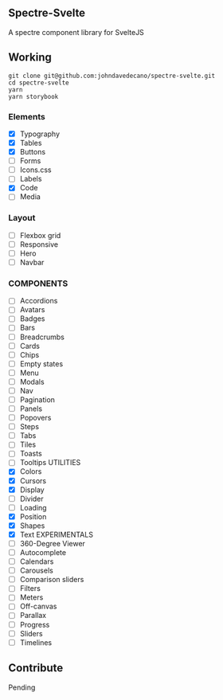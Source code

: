 ## Spectre-Svelte

A spectre component library for SvelteJS

## Working

```
git clone git@github.com:johndavedecano/spectre-svelte.git
cd spectre-svelte
yarn
yarn storybook
```

### Elements
- [x] Typography
- [x] Tables
- [x] Buttons
- [ ] Forms
- [ ] Icons.css
- [ ] Labels
- [x] Code
- [ ] Media
### Layout
- [ ] Flexbox grid
- [ ] Responsive
- [ ] Hero
- [ ] Navbar
### COMPONENTS
- [ ] Accordions
- [ ] Avatars
- [ ] Badges
- [ ] Bars
- [ ] Breadcrumbs
- [ ] Cards
- [ ] Chips
- [ ] Empty states
- [ ] Menu
- [ ] Modals
- [ ] Nav
- [ ] Pagination
- [ ] Panels
- [ ] Popovers
- [ ] Steps
- [ ] Tabs
- [ ] Tiles
- [ ] Toasts
- [ ] Tooltips
UTILITIES
- [x] Colors
- [x] Cursors
- [x] Display
- [ ] Divider
- [ ] Loading
- [x] Position
- [x] Shapes
- [x] Text
EXPERIMENTALS
- [ ] 360-Degree Viewer
- [ ] Autocomplete
- [ ] Calendars
- [ ] Carousels
- [ ] Comparison sliders
- [ ] Filters
- [ ] Meters
- [ ] Off-canvas
- [ ] Parallax
- [ ] Progress
- [ ] Sliders
- [ ] Timelines

## Contribute

Pending
